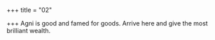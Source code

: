 +++
title = "02"

+++
Agni is good and famed for goods. Arrive here and give the most  brilliant wealth.